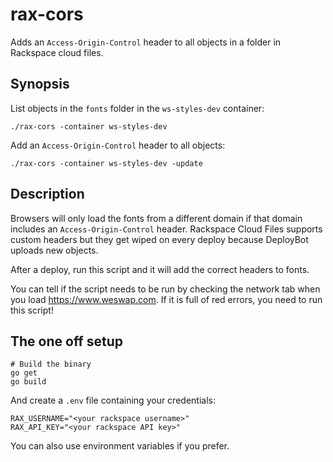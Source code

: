 rax-cors
========

Adds an `Access-Origin-Control` header to all objects
in a folder in Rackspace cloud files.

Synopsis
--------

List objects in the `fonts` folder in the `ws-styles-dev` container:

    ./rax-cors -container ws-styles-dev

Add an `Access-Origin-Control` header to all objects:

    ./rax-cors -container ws-styles-dev -update

Description
-----------

Browsers will only load the fonts from a different domain
if that domain includes an `Access-Origin-Control` header.
Rackspace Cloud Files supports custom headers but they get
wiped on every deploy because DeployBot uploads new objects.

After a deploy, run this script and it will add the correct
headers to fonts.

You can tell if the script needs to be run by checking
the network tab when you load https://www.weswap.com.
If it is full of red errors, you need to run this script!

The one off setup
-----------------

    # Build the binary
    go get
    go build

And create a `.env` file containing your credentials:

```
RAX_USERNAME="<your rackspace username>"
RAX_API_KEY="<your rackspace API key>"
```

You can also use environment variables if you prefer.
